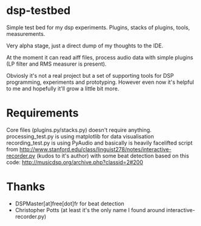 dsp-testbed
===========

Simple test bed for my dsp experiments. Plugins, stacks of plugins, tools, measurements.

Very alpha stage, just a direct dump of my thoughts to the IDE.

At the moment it can read aiff files, process audio data with simple plugins (LP filter and RMS 
measurer is present).

Obviosly it's not a real project but a set of supporting tools for DSP programming, experiments
and prototyping. However even now it's helpful to me and hopefully it'll grow a little bit more.

Requirements
============
Core files (plugins.py/stacks.py) doesn't require anything.
processing_test.py is using matplotlib for data visualisation
recording_test.py is using PyAudio and basically is heavily facelifted
script from http://www.stanford.edu/class/linguist278/notes/interactive-recorder.py
(kudos to it's author) with some beat detection based on this code:
http://musicdsp.org/archive.php?classid=2#200


Thanks
======
* DSPMaster[at]free[dot]fr for beat detection
* Christopher Potts (at least it's the only name I found around interactive-recorder.py)